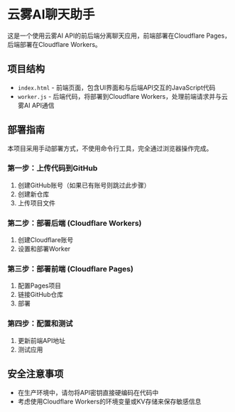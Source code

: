 # 云雾AI聊天助手

这是一个使用云雾AI API的前后端分离聊天应用，前端部署在Cloudflare Pages，后端部署在Cloudflare Workers。

## 项目结构

- `index.html` - 前端页面，包含UI界面和与后端API交互的JavaScript代码
- `worker.js` - 后端代码，将部署到Cloudflare Workers，处理前端请求并与云雾AI API通信

## 部署指南

本项目采用手动部署方式，不使用命令行工具，完全通过浏览器操作完成。

### 第一步：上传代码到GitHub

1. 创建GitHub账号（如果已有账号则跳过此步骤）
2. 创建新仓库
3. 上传项目文件

### 第二步：部署后端 (Cloudflare Workers)

1. 创建Cloudflare账号
2. 设置和部署Worker

### 第三步：部署前端 (Cloudflare Pages)

1. 配置Pages项目
2. 链接GitHub仓库
3. 部署

### 第四步：配置和测试

1. 更新前端API地址
2. 测试应用

## 安全注意事项

- 在生产环境中，请勿将API密钥直接硬编码在代码中
- 考虑使用Cloudflare Workers的环境变量或KV存储来保存敏感信息 